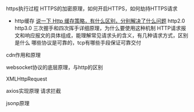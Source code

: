 https执行过程
HTTPS的加密原理，如何开启HTTPS，如何劫持HTTPS请求
- http缓存
[说一下 Http 缓存策略，有什么区别，分别解决了什么问题](https://github.com/lgwebdream/FE-Interview/issues/14)
http2.0 http3.0
三次握手和四次挥手详细原理，为什么要使用这种机制
HTTP请求报文和响应报文的具体组成，能理解常见请求头的含义，有几种请求方式，区别是什么
哪些协议是可靠的，tcp有哪些手段保证可靠交付

cdn作用和原理

websocket协议的底层原理，与http的区别

XMLHttpRequest

axios实现原理
请求拦截

jsonp原理
